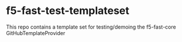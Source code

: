 # f5-fast-test-templateset
This repo contains a template set for testing/demoing the f5-fast-core GitHubTemplateProvider
